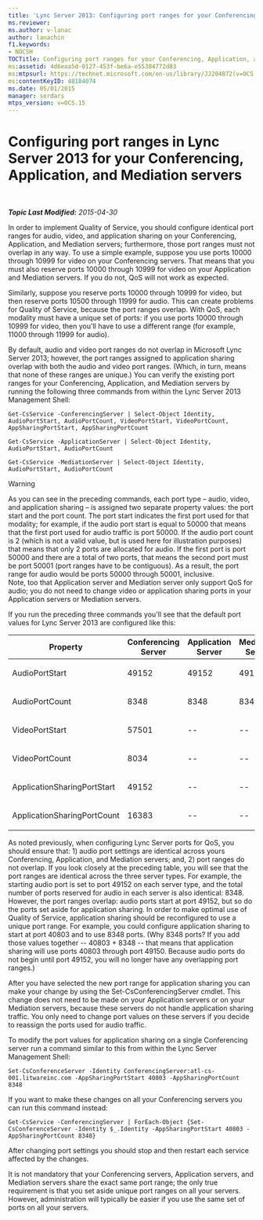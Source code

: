 ```yaml
---
title: 'Lync Server 2013: Configuring port ranges for your Conferencing, Application, and Mediation servers'
ms.reviewer: 
ms.author: v-lanac
author: lanachin
f1.keywords:
- NOCSH
TOCTitle: Configuring port ranges for your Conferencing, Application, and Mediation servers
ms:assetid: 4d6eaa5d-0127-453f-be6a-e55384772d83
ms:mtpsurl: https://technet.microsoft.com/en-us/library/JJ204872(v=OCS.15)
ms:contentKeyID: 48184074
ms.date: 05/01/2015
manager: serdars
mtps_version: v=OCS.15
---
```


<div data-xmlns="http://www.w3.org/1999/xhtml">

<div class="topic" data-xmlns="http://www.w3.org/1999/xhtml" data-msxsl="urn:schemas-microsoft-com:xslt" data-cs="http://msdn.microsoft.com/">

<div data-asp="https://msdn2.microsoft.com/asp">

# Configuring port ranges in Lync Server 2013 for your Conferencing, Application, and Mediation servers

</div>

<div id="mainSection">

<div id="mainBody">

<span> </span>

_**Topic Last Modified:** 2015-04-30_

In order to implement Quality of Service, you should configure identical port ranges for audio, video, and application sharing on your Conferencing, Application, and Mediation servers; furthermore, those port ranges must not overlap in any way. To use a simple example, suppose you use ports 10000 through 10999 for video on your Conferencing servers. That means that you must also reserve ports 10000 through 10999 for video on your Application and Mediation servers. If you do not, QoS will not work as expected.

Similarly, suppose you reserve ports 10000 through 10999 for video, but then reserve ports 10500 through 11999 for audio. This can create problems for Quality of Service, because the port ranges overlap. With QoS, each modality must have a unique set of ports: if you use ports 10000 through 10999 for video, then you'll have to use a different range (for example, 11000 through 11999 for audio).

By default, audio and video port ranges do not overlap in Microsoft Lync Server 2013; however, the port ranges assigned to application sharing overlap with both the audio and video port ranges. (Which, in turn, means that none of these ranges are unique.) You can verify the existing port ranges for your Conferencing, Application, and Mediation servers by running the following three commands from within the Lync Server 2013 Management Shell:

    Get-CsService -ConferencingServer | Select-Object Identity, AudioPortStart, AudioPortCount, VideoPortStart, VideoPortCount, AppSharingPortStart, AppSharingPortCount
    
    Get-CsService -ApplicationServer | Select-Object Identity, AudioPortStart, AudioPortCount
    
    Get-CsService -MediationServer | Select-Object Identity, AudioPortStart, AudioPortCount

<div>


> [!WARNING]  
> As you can see in the preceding commands, each port type – audio, video, and application sharing – is assigned two separate property values: the port start and the port count. The port start indicates the first port used for that modality; for example, if the audio port start is equal to 50000 that means that the first port used for audio traffic is port 50000. If the audio port count is 2 (which is not a valid value, but is used here for illustration purposes) that means that only 2 ports are allocated for audio. If the first port is port 50000 and there are a total of two ports, that means the second port must be port 50001 (port ranges have to be contiguous). As a result, the port range for audio would be ports 50000 through 50001, inclusive.<BR>Note, too that Application server and Mediation server only support QoS for audio; you do not need to change video or application sharing ports in your Application servers or Mediation servers.



</div>

If you run the preceding three commands you'll see that the default port values for Lync Server 2013 are configured like this:


<table>
<colgroup>
<col style="width: 25%" />
<col style="width: 25%" />
<col style="width: 25%" />
<col style="width: 25%" />
</colgroup>
<thead>
<tr class="header">
<th>Property</th>
<th>Conferencing Server</th>
<th>Application Server</th>
<th>Mediation Server</th>
</tr>
</thead>
<tbody>
<tr class="odd">
<td><p>AudioPortStart</p></td>
<td><p>49152</p></td>
<td><p>49152</p></td>
<td><p>49152</p></td>
</tr>
<tr class="even">
<td><p>AudioPortCount</p></td>
<td><p>8348</p></td>
<td><p>8348</p></td>
<td><p>8348</p></td>
</tr>
<tr class="odd">
<td><p>VideoPortStart</p></td>
<td><p>57501</p></td>
<td><p>--</p></td>
<td><p>--</p></td>
</tr>
<tr class="even">
<td><p>VideoPortCount</p></td>
<td><p>8034</p></td>
<td><p>--</p></td>
<td><p>--</p></td>
</tr>
<tr class="odd">
<td><p>ApplicationSharingPortStart</p></td>
<td><p>49152</p></td>
<td><p>--</p></td>
<td><p>--</p></td>
</tr>
<tr class="even">
<td><p>ApplicationSharingPortCount</p></td>
<td><p>16383</p></td>
<td><p>--</p></td>
<td><p>--</p></td>
</tr>
</tbody>
</table>


As noted previously, when configuring Lync Server ports for QoS, you should ensure that: 1) audio port settings are identical across yours Conferencing, Application, and Mediation servers; and, 2) port ranges do not overlap. If you look closely at the preceding table, you will see that the port ranges are identical across the three server types. For example, the starting audio port is set to port 49152 on each server type, and the total number of ports reserved for audio in each server is also identical: 8348. However, the port ranges overlap: audio ports start at port 49152, but so do the ports set aside for application sharing. In order to make optimal use of Quality of Service, application sharing should be reconfigured to use a unique port range. For example, you could configure application sharing to start at port 40803 and to use 8348 ports. (Why 8348 ports? If you add those values together -- 40803 + 8348 -- that means that application sharing will use ports 40803 through port 49150. Because audio ports do not begin until port 49152, you will no longer have any overlapping port ranges.)

After you have selected the new port range for application sharing you can make your change by using the Set-CsConferencingServer cmdlet. This change does not need to be made on your Application servers or on your Mediation servers, because these servers do not handle application sharing traffic. You only need to change port values on these servers if you decide to reassign the ports used for audio traffic.

To modify the port values for application sharing on a single Conferencing server run a command similar to this from within the Lync Server Management Shell:

    Set-CsConferenceServer -Identity ConferencingServer:atl-cs-001.litwareinc.com -AppSharingPortStart 40803 -AppSharingPortCount 8348

If you want to make these changes on all your Conferencing servers you can run this command instead:

    Get-CsService -ConferencingServer | ForEach-Object {Set-CsConferenceServer -Identity $_.Identity -AppSharingPortStart 40803 -AppSharingPortCount 8348}

After changing port settings you should stop and then restart each service affected by the changes.

It is not mandatory that your Conferencing servers, Application servers, and Mediation servers share the exact same port range; the only true requirement is that you set aside unique port ranges on all your servers. However, administration will typically be easier if you use the same set of ports on all your servers.

</div>

<span> </span>

</div>

</div>

</div>

